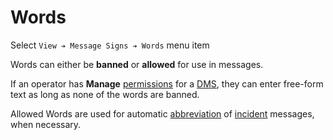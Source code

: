 # Words

Select `View ➔ Message Signs ➔ Words` menu item

Words can either be **banned** or **allowed** for use in messages.

If an operator has **Manage** [permissions] for a [DMS], they can enter
free-form text as long as none of the words are banned.

Allowed Words are used for automatic [abbreviation] of [incident] messages,
when necessary.


[abbreviation]: incident_dms.html#abbreviation
[DMS]: dms.html
[incident]: incident_dms.html
[permissions]: permissions.html
